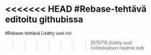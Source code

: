 <<<<<<< HEAD
#Rebase-tehtävä editoitu githubissa
=======
#Rebase-tehtävä
Lisätty uusi rivi
>>>>>>> 2575715 (lisätty uusi rivitiedostoon  readme.md)
